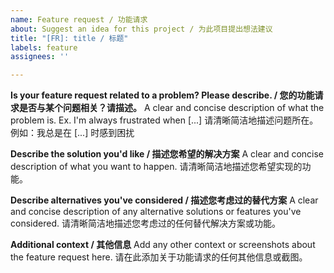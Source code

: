 ```yaml
---
name: Feature request / 功能请求
about: Suggest an idea for this project / 为此项目提出想法建议
title: "[FR]: title / 标题"
labels: feature
assignees: ''

---
```


**Is your feature request related to a problem? Please describe. / 您的功能请求是否与某个问题相关？请描述。**
A clear and concise description of what the problem is. Ex. I'm always frustrated when [...]
请清晰简洁地描述问题所在。例如：我总是在 [...] 时感到困扰

**Describe the solution you'd like / 描述您希望的解决方案**
A clear and concise description of what you want to happen.
请清晰简洁地描述您希望实现的功能。

**Describe alternatives you've considered / 描述您考虑过的替代方案**
A clear and concise description of any alternative solutions or features you've considered.
请清晰简洁地描述您考虑过的任何替代解决方案或功能。

**Additional context / 其他信息**
Add any other context or screenshots about the feature request here.
请在此添加关于功能请求的任何其他信息或截图。

